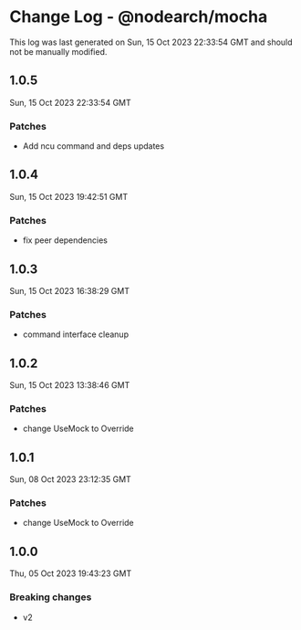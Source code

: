 # Change Log - @nodearch/mocha

This log was last generated on Sun, 15 Oct 2023 22:33:54 GMT and should not be manually modified.

## 1.0.5
Sun, 15 Oct 2023 22:33:54 GMT

### Patches

- Add ncu command and deps updates

## 1.0.4
Sun, 15 Oct 2023 19:42:51 GMT

### Patches

- fix peer dependencies

## 1.0.3
Sun, 15 Oct 2023 16:38:29 GMT

### Patches

- command interface cleanup

## 1.0.2
Sun, 15 Oct 2023 13:38:46 GMT

### Patches

- change UseMock to Override

## 1.0.1
Sun, 08 Oct 2023 23:12:35 GMT

### Patches

- change UseMock to Override

## 1.0.0
Thu, 05 Oct 2023 19:43:23 GMT

### Breaking changes

- v2

